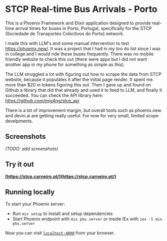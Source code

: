 # STCP Real-time Bus Arrivals - Porto

This is a Phoenix Framework and Elixir application designed to provide real-time arrival times for buses in Porto, Portugal, specifically for the STCP (Sociedade de Transportes Colectivos do Porto) network.

I made this with LLM's and some manual intervention to test <https://phoenix.new/>. It was a project that I had in my too do list since I was in college and I would ride these buses frequently. There was no mobile friendly website to check this out (there were apps but I did not want another app in my phone for something as simple as this).

The LLM struggled a lot with figuring out how to scrape the data from STCP website, because it populates it after the initial page render. It spent me more than $20 in tokens figuring this out. Then I gave up and found on Github a library that did that already and used it to feed to LLM, and finally it succeeded. You can check the API library here: https://github.com/mig4ng/stcp_api

There is a lot of improvement margin, but overall tools such as phoenix.new and devin.ai are getting really useful. For now for very small, limited scope develpments.

## Screenshots

*(TODO: add screenshots)*

## Try it out

**[https://stcp.carneiro.pt/](https://stcp.carneiro.pt/)**

## Running locally

To start your Phoenix server:

* Run `mix setup` to install and setup dependencies
* Start Phoenix endpoint with `mix phx.server` or inside IEx with `iex -S mix phx.server`

Now you can visit [`localhost:4000`](http://localhost:4000) from your browser.
